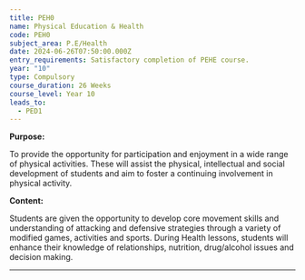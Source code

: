 ```yaml
---
title: PEH0
name: Physical Education & Health
code: PEH0
subject_area: P.E/Health
date: 2024-06-26T07:50:00.000Z
entry_requirements: Satisfactory completion of PEHE course.
year: "10"
type: Compulsory
course_duration: 26 Weeks
course_level: Year 10
leads_to:
  - PED1
---
```

**Purpose:** 

To provide the opportunity for participation and enjoyment in a wide range of physical activities. These will assist the physical, intellectual and social development of students and aim to foster a continuing involvement in physical activity.

**Content:**

Students are given the opportunity to develop core movement skills and understanding of attacking and defensive strategies through a variety of modified games, activities and sports. During Health lessons, students will enhance their knowledge of relationships, nutrition, drug/alcohol issues and decision making.

****
